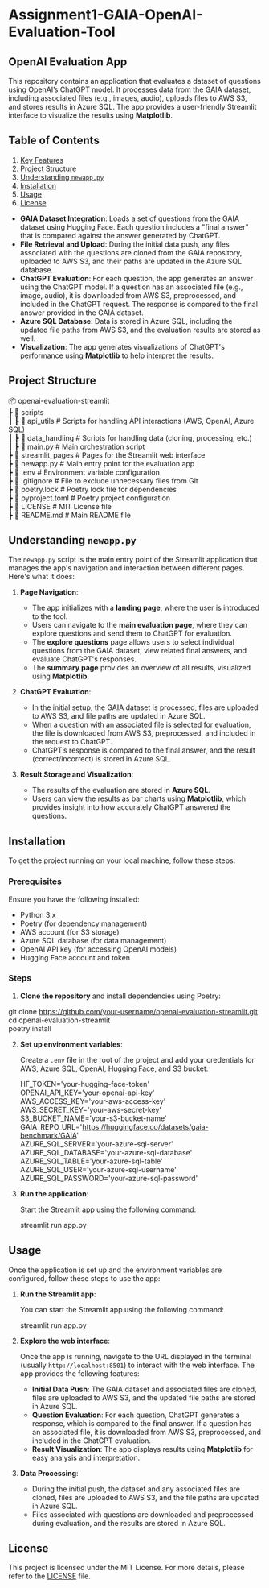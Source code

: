 # Assignment1-GAIA-OpenAI-Evaluation-Tool

## OpenAI Evaluation App

This repository contains an application that evaluates a dataset of questions using OpenAI’s ChatGPT model. It processes data from the GAIA dataset, including associated files (e.g., images, audio), uploads files to AWS S3, and stores results in Azure SQL. The app provides a user-friendly Streamlit interface to visualize the results using **Matplotlib**.

## Table of Contents

1. [Key Features](#key-features)
2. [Project Structure](#project-structure)
3. [Understanding `newapp.py`](#understanding-newapppy)
4. [Installation](#installation)
5. [Usage](#usage)
6. [License](#license)

- **GAIA Dataset Integration**: Loads a set of questions from the GAIA dataset using Hugging Face. Each question includes a "final answer" that is compared against the answer generated by ChatGPT.
- **File Retrieval and Upload**: During the initial data push, any files associated with the questions are cloned from the GAIA repository, uploaded to AWS S3, and their paths are updated in the Azure SQL database.
- **ChatGPT Evaluation**: For each question, the app generates an answer using the ChatGPT model. If a question has an associated file (e.g., image, audio), it is downloaded from AWS S3, preprocessed, and included in the ChatGPT request. The response is compared to the final answer provided in the GAIA dataset.
- **Azure SQL Database**: Data is stored in Azure SQL, including the updated file paths from AWS S3, and the evaluation results are stored as well.
- **Visualization**: The app generates visualizations of ChatGPT's performance using **Matplotlib** to help interpret the results.

## Project Structure
📦 openai-evaluation-streamlit  
 ┣ 📂 scripts  
 ┃ ┣ 📂 api_utils         # Scripts for handling API interactions (AWS, OpenAI, Azure SQL)  
 ┃ ┣ 📂 data_handling     # Scripts for handling data (cloning, processing, etc.)  
 ┃ ┣ 📜 main.py           # Main orchestration script  
 ┣ 📂 streamlit_pages      # Pages for the Streamlit web interface  
 ┣ 📜 newapp.py            # Main entry point for the evaluation app  
 ┣ 📜 .env                 # Environment variable configuration  
 ┣ 📜 .gitignore           # File to exclude unnecessary files from Git  
 ┣ 📜 poetry.lock          # Poetry lock file for dependencies  
 ┣ 📜 pyproject.toml       # Poetry project configuration  
 ┣ 📜 LICENSE              # MIT License file  
 ┣ 📜 README.md            # Main README file



## Understanding `newapp.py`

The `newapp.py` script is the main entry point of the Streamlit application that manages the app's navigation and interaction between different pages. Here's what it does:

1. **Page Navigation**:
   - The app initializes with a **landing page**, where the user is introduced to the tool.
   - Users can navigate to the **main evaluation page**, where they can explore questions and send them to ChatGPT for evaluation.
   - The **explore questions** page allows users to select individual questions from the GAIA dataset, view related final answers, and evaluate ChatGPT's responses.
   - The **summary page** provides an overview of all results, visualized using **Matplotlib**.

2. **ChatGPT Evaluation**:
   - In the initial setup, the GAIA dataset is processed, files are uploaded to AWS S3, and file paths are updated in Azure SQL.
   - When a question with an associated file is selected for evaluation, the file is downloaded from AWS S3, preprocessed, and included in the request to ChatGPT.
   - ChatGPT’s response is compared to the final answer, and the result (correct/incorrect) is stored in Azure SQL.

3. **Result Storage and Visualization**:
   - The results of the evaluation are stored in **Azure SQL**.
   - Users can view the results as bar charts using **Matplotlib**, which provides insight into how accurately ChatGPT answered the questions.

## Installation

To get the project running on your local machine, follow these steps:

### Prerequisites

Ensure you have the following installed:
- Python 3.x
- Poetry (for dependency management)
- AWS account (for S3 storage)
- Azure SQL database (for data management)
- OpenAI API key (for accessing OpenAI models)
- Hugging Face account and token

### Steps

1. **Clone the repository** and install dependencies using Poetry:

git clone https://github.com/your-username/openai-evaluation-streamlit.git  
cd openai-evaluation-streamlit  
poetry install

2. **Set up environment variables**:

   Create a `.env` file in the root of the project and add your credentials for AWS, Azure SQL, OpenAI, Hugging Face, and S3 bucket:

   HF_TOKEN='your-hugging-face-token'  
   OPENAI_API_KEY='your-openai-api-key'  
   AWS_ACCESS_KEY='your-aws-access-key'  
   AWS_SECRET_KEY='your-aws-secret-key'  
   S3_BUCKET_NAME='your-s3-bucket-name'  
   GAIA_REPO_URL='https://huggingface.co/datasets/gaia-benchmark/GAIA'  
   AZURE_SQL_SERVER='your-azure-sql-server'  
   AZURE_SQL_DATABASE='your-azure-sql-database'  
   AZURE_SQL_TABLE='your-azure-sql-table'  
   AZURE_SQL_USER='your-azure-sql-username'  
   AZURE_SQL_PASSWORD='your-azure-sql-password'  


4. **Run the application**:

   Start the Streamlit app using the following command:

   streamlit run app.py

## Usage

Once the application is set up and the environment variables are configured, follow these steps to use the app:

1. **Run the Streamlit app**:

   You can start the Streamlit app using the following command:

   streamlit run app.py

2. **Explore the web interface**:

   Once the app is running, navigate to the URL displayed in the terminal (usually `http://localhost:8501`) to interact with the web interface. The app provides the following features:

   - **Initial Data Push**: The GAIA dataset and associated files are cloned, files are uploaded to AWS S3, and the updated file paths are stored in Azure SQL.
   - **Question Evaluation**: For each question, ChatGPT generates a response, which is compared to the final answer. If a question has an associated file, it is downloaded from AWS S3, preprocessed, and included in the ChatGPT evaluation.
   - **Result Visualization**: The app displays results using **Matplotlib** for easy analysis and interpretation.

3. **Data Processing**:

   - During the initial push, the dataset and any associated files are cloned, files are uploaded to AWS S3, and the file paths are updated in Azure SQL.
   - Files associated with questions are downloaded and preprocessed during evaluation, and the results are stored in Azure SQL.

## License

This project is licensed under the MIT License. For more details, please refer to the [LICENSE](LICENSE) file.


